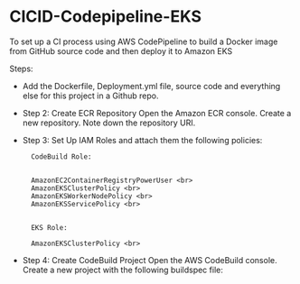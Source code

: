 # CICID-Codepipeline-EKS
To set up a CI process using AWS CodePipeline to build a Docker image from GitHub source code and then deploy it to Amazon EKS

Steps:
- Add the Dockerfile, Deployment.yml file, source code and everything else for this project in a Github repo.
- Step 2: Create ECR Repository
Open the Amazon ECR console.
 Create a new repository.
 Note down the repository URI.
- Step 3: Set Up IAM Roles and attach them the following policies:

        CodeBuild Role:
        
        
        AmazonEC2ContainerRegistryPowerUser <br>
        AmazonEKSClusterPolicy <br>
        AmazonEKSWorkerNodePolicy <br>
        AmazonEKSServicePolicy <br>
        
        
        EKS Role:
        
        AmazonEKSClusterPolicy <br>

- Step 4: Create CodeBuild Project
 Open the AWS CodeBuild console.
 Create a new project with the following buildspec file:


